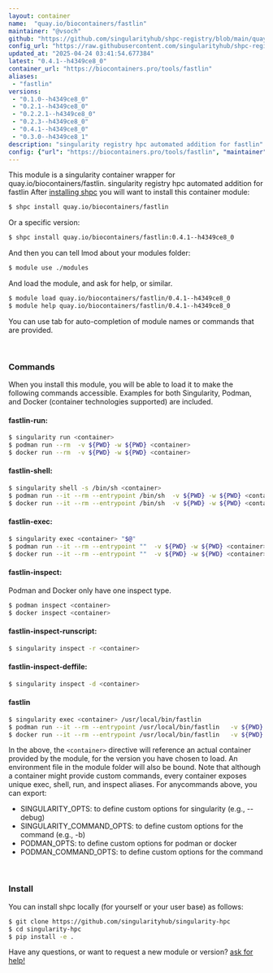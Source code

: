 ```yaml
---
layout: container
name:  "quay.io/biocontainers/fastlin"
maintainer: "@vsoch"
github: "https://github.com/singularityhub/shpc-registry/blob/main/quay.io/biocontainers/fastlin/container.yaml"
config_url: "https://raw.githubusercontent.com/singularityhub/shpc-registry/main/quay.io/biocontainers/fastlin/container.yaml"
updated_at: "2025-04-24 03:41:54.677384"
latest: "0.4.1--h4349ce8_0"
container_url: "https://biocontainers.pro/tools/fastlin"
aliases:
 - "fastlin"
versions:
 - "0.1.0--h4349ce8_0"
 - "0.2.1--h4349ce8_0"
 - "0.2.2.1--h4349ce8_0"
 - "0.2.3--h4349ce8_0"
 - "0.4.1--h4349ce8_0"
 - "0.3.0--h4349ce8_1"
description: "singularity registry hpc automated addition for fastlin"
config: {"url": "https://biocontainers.pro/tools/fastlin", "maintainer": "@vsoch", "description": "singularity registry hpc automated addition for fastlin", "latest": {"0.4.1--h4349ce8_0": "sha256:adf2c4dfd96c114ff2f544290520f1e76f5e6d88b7b702a211f6acacc3d552cb"}, "tags": {"0.1.0--h4349ce8_0": "sha256:93de3f55be37f5e365a5ab5436cbfa2cfe7ee48c79fb64e2cb86cfddfedafb9f", "0.2.1--h4349ce8_0": "sha256:b565e47d99a9caa196133d230a98fae92a30e3ad0d40721782efa0be12f33f99", "0.2.2.1--h4349ce8_0": "sha256:e63c487d1435dc1b1d420db34e6f4251492cd59a471cdac4813fae15b53c428c", "0.2.3--h4349ce8_0": "sha256:02b64254f7a4c187b2c268fb4dfe88d38e66c241b86f0a9e131bbaa397d133c5", "0.4.1--h4349ce8_0": "sha256:adf2c4dfd96c114ff2f544290520f1e76f5e6d88b7b702a211f6acacc3d552cb", "0.3.0--h4349ce8_1": "sha256:1308699a30d62dab5e6d0851f550618d3e627babe95316e7869f22ee98a57bed"}, "docker": "quay.io/biocontainers/fastlin", "aliases": {"fastlin": "/usr/local/bin/fastlin"}}
---
```


This module is a singularity container wrapper for quay.io/biocontainers/fastlin.
singularity registry hpc automated addition for fastlin
After [installing shpc](#install) you will want to install this container module:


```bash
$ shpc install quay.io/biocontainers/fastlin
```

Or a specific version:

```bash
$ shpc install quay.io/biocontainers/fastlin:0.4.1--h4349ce8_0
```

And then you can tell lmod about your modules folder:

```bash
$ module use ./modules
```

And load the module, and ask for help, or similar.

```bash
$ module load quay.io/biocontainers/fastlin/0.4.1--h4349ce8_0
$ module help quay.io/biocontainers/fastlin/0.4.1--h4349ce8_0
```

You can use tab for auto-completion of module names or commands that are provided.

<br>

### Commands

When you install this module, you will be able to load it to make the following commands accessible.
Examples for both Singularity, Podman, and Docker (container technologies supported) are included.

#### fastlin-run:

```bash
$ singularity run <container>
$ podman run --rm  -v ${PWD} -w ${PWD} <container>
$ docker run --rm  -v ${PWD} -w ${PWD} <container>
```

#### fastlin-shell:

```bash
$ singularity shell -s /bin/sh <container>
$ podman run --it --rm --entrypoint /bin/sh  -v ${PWD} -w ${PWD} <container>
$ docker run --it --rm --entrypoint /bin/sh  -v ${PWD} -w ${PWD} <container>
```

#### fastlin-exec:

```bash
$ singularity exec <container> "$@"
$ podman run --it --rm --entrypoint ""  -v ${PWD} -w ${PWD} <container> "$@"
$ docker run --it --rm --entrypoint ""  -v ${PWD} -w ${PWD} <container> "$@"
```

#### fastlin-inspect:

Podman and Docker only have one inspect type.

```bash
$ podman inspect <container>
$ docker inspect <container>
```

#### fastlin-inspect-runscript:

```bash
$ singularity inspect -r <container>
```

#### fastlin-inspect-deffile:

```bash
$ singularity inspect -d <container>
```


#### fastlin

```bash
$ singularity exec <container> /usr/local/bin/fastlin
$ podman run --it --rm --entrypoint /usr/local/bin/fastlin   -v ${PWD} -w ${PWD} <container> -c " $@"
$ docker run --it --rm --entrypoint /usr/local/bin/fastlin   -v ${PWD} -w ${PWD} <container> -c " $@"
```



In the above, the `<container>` directive will reference an actual container provided
by the module, for the version you have chosen to load. An environment file in the
module folder will also be bound. Note that although a container
might provide custom commands, every container exposes unique exec, shell, run, and
inspect aliases. For anycommands above, you can export:

 - SINGULARITY_OPTS: to define custom options for singularity (e.g., --debug)
 - SINGULARITY_COMMAND_OPTS: to define custom options for the command (e.g., -b)
 - PODMAN_OPTS: to define custom options for podman or docker
 - PODMAN_COMMAND_OPTS: to define custom options for the command

<br>

### Install

You can install shpc locally (for yourself or your user base) as follows:

```bash
$ git clone https://github.com/singularityhub/singularity-hpc
$ cd singularity-hpc
$ pip install -e .
```

Have any questions, or want to request a new module or version? [ask for help!](https://github.com/singularityhub/singularity-hpc/issues)